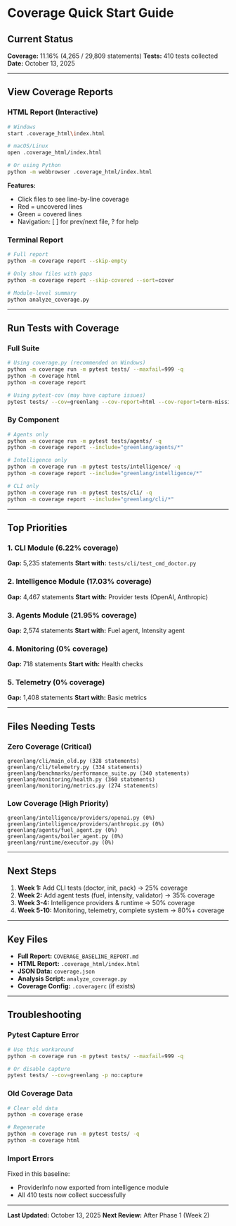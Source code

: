 # Coverage Quick Start Guide

## Current Status

**Coverage:** 11.16% (4,265 / 29,809 statements)
**Tests:** 410 tests collected
**Date:** October 13, 2025

---

## View Coverage Reports

### HTML Report (Interactive)

```bash
# Windows
start .coverage_html\index.html

# macOS/Linux
open .coverage_html/index.html

# Or using Python
python -m webbrowser .coverage_html/index.html
```

**Features:**
- Click files to see line-by-line coverage
- Red = uncovered lines
- Green = covered lines
- Navigation: [ ] for prev/next file, ? for help

### Terminal Report

```bash
# Full report
python -m coverage report --skip-empty

# Only show files with gaps
python -m coverage report --skip-covered --sort=cover

# Module-level summary
python analyze_coverage.py
```

---

## Run Tests with Coverage

### Full Suite

```bash
# Using coverage.py (recommended on Windows)
python -m coverage run -m pytest tests/ --maxfail=999 -q
python -m coverage html
python -m coverage report

# Using pytest-cov (may have capture issues)
pytest tests/ --cov=greenlang --cov-report=html --cov-report=term-missing -p no:capture --maxfail=999
```

### By Component

```bash
# Agents only
python -m coverage run -m pytest tests/agents/ -q
python -m coverage report --include="greenlang/agents/*"

# Intelligence only
python -m coverage run -m pytest tests/intelligence/ -q
python -m coverage report --include="greenlang/intelligence/*"

# CLI only
python -m coverage run -m pytest tests/cli/ -q
python -m coverage report --include="greenlang/cli/*"
```

---

## Top Priorities

### 1. CLI Module (6.22% coverage)
**Gap:** 5,235 statements
**Start with:** `tests/cli/test_cmd_doctor.py`

### 2. Intelligence Module (17.03% coverage)
**Gap:** 4,467 statements
**Start with:** Provider tests (OpenAI, Anthropic)

### 3. Agents Module (21.95% coverage)
**Gap:** 2,574 statements
**Start with:** Fuel agent, Intensity agent

### 4. Monitoring (0% coverage)
**Gap:** 718 statements
**Start with:** Health checks

### 5. Telemetry (0% coverage)
**Gap:** 1,408 statements
**Start with:** Basic metrics

---

## Files Needing Tests

### Zero Coverage (Critical)

```
greenlang/cli/main_old.py (328 statements)
greenlang/cli/telemetry.py (334 statements)
greenlang/benchmarks/performance_suite.py (340 statements)
greenlang/monitoring/health.py (360 statements)
greenlang/monitoring/metrics.py (274 statements)
```

### Low Coverage (High Priority)

```
greenlang/intelligence/providers/openai.py (0%)
greenlang/intelligence/providers/anthropic.py (0%)
greenlang/agents/fuel_agent.py (0%)
greenlang/agents/boiler_agent.py (0%)
greenlang/runtime/executor.py (0%)
```

---

## Next Steps

1. **Week 1:** Add CLI tests (doctor, init, pack) → 25% coverage
2. **Week 2:** Add agent tests (fuel, intensity, validator) → 35% coverage
3. **Week 3-4:** Intelligence providers & runtime → 50% coverage
4. **Week 5-10:** Monitoring, telemetry, complete system → 80%+ coverage

---

## Key Files

- **Full Report:** `COVERAGE_BASELINE_REPORT.md`
- **HTML Report:** `.coverage_html/index.html`
- **JSON Data:** `coverage.json`
- **Analysis Script:** `analyze_coverage.py`
- **Coverage Config:** `.coveragerc` (if exists)

---

## Troubleshooting

### Pytest Capture Error

```bash
# Use this workaround
python -m coverage run -m pytest tests/ --maxfail=999 -q

# Or disable capture
pytest tests/ --cov=greenlang -p no:capture
```

### Old Coverage Data

```bash
# Clear old data
python -m coverage erase

# Regenerate
python -m coverage run -m pytest tests/ -q
python -m coverage html
```

### Import Errors

Fixed in this baseline:
- ProviderInfo now exported from intelligence module
- All 410 tests now collect successfully

---

**Last Updated:** October 13, 2025
**Next Review:** After Phase 1 (Week 2)
